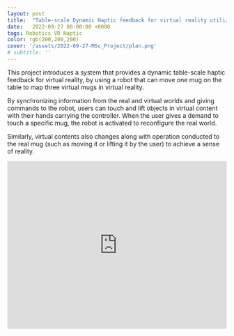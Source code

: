```yaml
---
layout: post
title:  "Table-scale Dynamic Haptic feedback for virtual reality utilized an object-moving robot"
date:   2022-09-27 00:00:00 +0000
tags: Robotics VR Haptic
color: rgb(200,200,200)
cover: '/assets/2022-09-27-MSc_Project/plan.png'
# subtitle: ''
---
```

This project introduces a system that provides a dynamic table-scale haptic feedback for virtual reality, by using a robot that can move one mug on the table to map three virtual mugs in virtual reality. 

By synchronizing information from the real and virtual worlds and giving commands to the robot, users can touch and lift objects in virtual content with their hands carrying the controller. When the user gives a demand to touch a specific mug, the robot is activated to reconfigure the real world. 

Similarly, virtual contents also changes along with operation conducted to the real mug (such as moving it or lifting it by the user) to achieve a sense of reality.

<iframe type="text/html" width="100%" height="385" src="https://youtube.com/embed/uQ05KesgF34" frameborder="0"></iframe>
